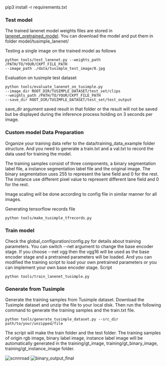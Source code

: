pip3 install -r requirements.txt

### Test model
The trained lanenet model weights files are stored in 
[lanenet_pretrained_model](https://www.dropbox.com/sh/0b6r0ljqi76kyg9/AADedYWO3bnx4PhK1BmbJkJKa?dl=0). You can 
download the model and put them in folder model/tusimple_lanenet/

Testing a single image on the trained model as follows

```
python tools/test_lanenet.py --weights_path /PATH/TO/YOUR/CKPT_FILE_PATH 
--image_path ./data/tusimple_test_image/0.jpg
```

Evaluation on tusimple test dataset 
```
python tools/evaluate_lanenet_on_tusimple.py 
--image_dir ROOT_DIR/TUSIMPLE_DATASET/test_set/clips 
--weights_path /PATH/TO/YOUR/CKPT_FILE_PATH 
--save_dir ROOT_DIR/TUSIMPLE_DATASET/test_set/test_output
```
save_dir argument saved result in that folder 
or the result will not be saved but be 
displayed during the inference process holding on 3 seconds per image. 

### Custom model Data Preparation 
Organize your training data refer to the data/training_data_example folder structure. And you need 
to generate a train.txt and a val.txt to record the data used for training the model. 

The training samples consist of three components, a binary segmentation label file, a instance segmentation label
file and the original image. The binary segmentation uses 255 to represent the lane field and 0 for the rest. The 
instance use different pixel value to represent different lane field and 0 for the rest.

Image scaling will be done according to config file in similar manner for all images.

Generating tensorflow records file

```
python tools/make_tusimple_tfrecords.py 
```

### Train model
Check the global_configuration/config.py for details about training parameters. 
You can switch --net argument to change the base encoder stage. If you choose --net vgg then the vgg16 will be used as 
the base encoder stage and a pretrained parameters will be loaded. And you can modified the training 
script to load your own pretrained parameters or you can implement your own base encoder stage. 
Script

```
python tools/train_lanenet_tusimple.py 
```

### Generate from Tusimple
Generate the training samples from Tusimple dataset. 
Download the Tusimple dataset and unzip the  file to your local disk. Then run the following command to generate the 
training samples and the train.txt file.

```
python tools/generate_tusimple_dataset.py --src_dir path/to/your/unzipped/file
```

The script will make the train folder and the test folder. The training 
samples of origin rgb image, binary label image, instance label image will
be automatically generated in the training/gt_image, training/gt_binary_image,
training/gt_instance_image folder.


![scnnroad](https://user-images.githubusercontent.com/56112545/189868203-7cd4a737-6d6f-41cf-a75d-31f543ae75a0.jpg)
![binary_output_final](https://user-images.githubusercontent.com/56112545/189868231-304cd005-1697-447c-b311-133377fed8d1.jpg)
